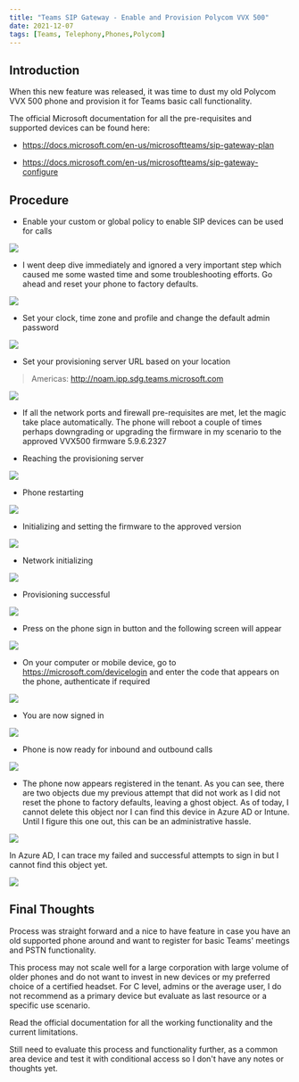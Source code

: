 ```yaml
---
title: "Teams SIP Gateway - Enable and Provision Polycom VVX 500"
date: 2021-12-07
tags: [Teams, Telephony,Phones,Polycom]
---
```


## Introduction

When this new feature was released, it was time to dust my old Polycom VVX 500 phone and provision it for Teams basic call functionality.

The official Microsoft documentation for all the pre-requisites and supported devices can be found here:

- <https://docs.microsoft.com/en-us/microsoftteams/sip-gateway-plan>

- <https://docs.microsoft.com/en-us/microsoftteams/sip-gateway-configure>


## Procedure

- Enable your custom or global policy to enable SIP devices can be used for calls

![](images/SIPGateway03a-EnableCallPolicySIPDevice.png)

- I went deep dive immediately and ignored a very important step which caused me some wasted time and some troubleshooting efforts. Go ahead and reset your phone to factory defaults.

![](images/SIPGateway01-RestoretoDefaults.png)

- Set your clock, time zone and profile and change the default admin password

![](images/SIPGateway02-SetupTimeandProfile.png)

- Set your provisioning server URL based on your location

> Americas: http://noam.ipp.sdg.teams.microsoft.com

![](images/SIPGateway03-ProvisioningServerURL.png)


- If all the network ports and firewall pre-requisites are met, let the magic take place automatically. The phone will reboot a couple of times perhaps downgrading or upgrading the firmware in my scenario to the approved VVX500 firmware 5.9.6.2327

- Reaching the provisioning server

![](images/SIPGateway04-ContactingProvisioningServer.png)

- Phone restarting

![](images/SIPGateway05-RestartingPhone.png)

- Initializing and setting the firmware to the approved version

![](images/SIPGateway06-WelcomeBoot.png)

- Network initializing

![](images/SIPGateway07-InitialNetwork.png)

- Provisioning successful

![](images/SIPGateway08-ProvisionSuccessFul.png)

- Press on the phone sign in button and the following screen will appear

![](images/SIPGateway09-DeviceLogin01.png)

- On your computer or mobile device, go to <https://microsoft.com/devicelogin> and enter the code that appears on the phone, authenticate if required

![](images/SIPGateway10-Devicelogin02.png)

- You are now signed in

![](images/SIPGateway11-DeviceLogin03.png)

- Phone is now ready for inbound and outbound calls

![](images/SIPGateway12-PhoneSignedin.png)

- The phone now appears registered in the tenant. As you can see, there are two objects due my previous attempt that did not work as I did not reset the phone to factory defaults, leaving a ghost object. As of today, I cannot delete this object nor I can find this device in Azure AD or Intune. Until I figure this one out, this can be an administrative hassle.

![](images/SIPGateway13-PhoneRegistered.png)

In Azure AD, I can trace my failed and successful attempts to sign in but I cannot find this object yet.

![](images/SIPGateway14-AzureSignDetails.png)


## Final Thoughts

Process was straight forward and a nice to have feature in case you have an old supported phone around and want to register for basic Teams' meetings and PSTN functionality.

This process may not scale well for a large corporation with large volume of older phones and do not want to invest in new devices or my preferred choice of a certified headset. For C level, admins or the average user, I do not recommend as a primary device but evaluate as last resource or a specific use scenario.

Read the official documentation for all the working functionality and the current limitations.

Still need to evaluate this process and functionality further, as a common area device and test it with conditional access so I don't have any notes or thoughts yet.
